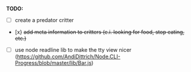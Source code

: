 **TODO:**

+ [ ] create a predator critter
+ [x} ~~add meta information to critters (e.i. looking for food, stop eating, etc.)~~
+ [ ] use node readline lib to make the tty view nicer (https://github.com/AndiDittrich/Node.CLI-Progress/blob/master/lib/Bar.js)
